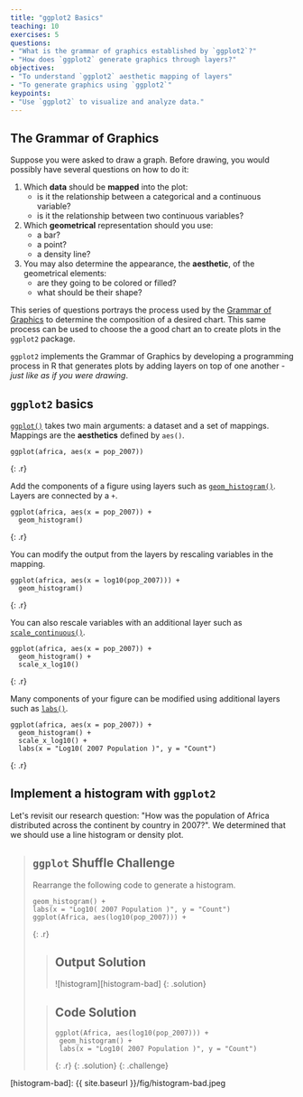 ```yaml
---
title: "ggplot2 Basics"
teaching: 10
exercises: 5
questions:
- "What is the grammar of graphics established by `ggplot2`?"
- "How does `ggplot2` generate graphics through layers?"
objectives:
- "To understand `ggplot2` aesthetic mapping of layers"
- "To generate graphics using `ggplot2`"
keypoints:
- "Use `ggplot2` to visualize and analyze data." 
---
```


## The Grammar of Graphics

Suppose you were asked to draw a graph. Before drawing, you would possibly have
several questions on how to do it:

1. Which __data__ should be __mapped__ into the plot:  
   - is it the relationship between a categorical and a continuous variable?
   - is it the relationship between two continuous variables?
2. Which __geometrical__ representation should you use: 
   - a bar? 
   - a point?
   - a density line? 
3. You may also determine the appearance, the __aesthetic__, of the geometrical
   elements: 
   - are they going to be colored or filled? 
   - what should be their shape?

This series of questions portrays the process used by the [Grammar of Graphics](http://www.springer.com/us/book/9780387245447) to determine the composition of
a desired chart. This same process can be used to choose the a good chart an to 
create plots in the `ggplot2` package.

`ggplot2` implements the Grammar of Graphics by developing a programming process
in R that generates plots by adding layers on top of one another - *just like as
if you were drawing*.

## `ggplot2` basics

[`ggplot()`](http://docs.ggplot2.org/current/ggplot.html) takes two main
arguments: a dataset and a set of mappings. Mappings are the __aesthetics__
defined by `aes()`.

~~~
ggplot(africa, aes(x = pop_2007))
~~~
{: .r}

Add the components of a figure using layers such as [`geom_histogram()`](http://docs.ggplot2.org/current/geom_histogram.html). 
Layers are connected by a `+`.

~~~
ggplot(africa, aes(x = pop_2007)) +
  geom_histogram()
~~~
{: .r}

You can modify the output from the layers by rescaling variables in the mapping.

~~~
ggplot(africa, aes(x = log10(pop_2007))) +
  geom_histogram()
~~~
{: .r}

You can also rescale variables with an additional layer such as
[`scale_continuous()`](http://docs.ggplot2.org/current/scale_continuous.html).

~~~
ggplot(africa, aes(x = pop_2007)) +
  geom_histogram() +
  scale_x_log10()
~~~
{: .r}

Many components of your figure can be modified using additional layers such as
[`labs()`](http://docs.ggplot2.org/current/labs.html).

~~~
ggplot(africa, aes(x = pop_2007)) +
  geom_histogram() +
  scale_x_log10() +
  labs(x = "Log10( 2007 Population )", y = "Count")
~~~
{: .r}

## Implement a histogram with `ggplot2` 

Let's revisit our research question: "How was the population of Africa
distributed across the continent by country in 2007?". We determined that we
should use a line histogram or density plot.

> ## `ggplot` Shuffle Challenge
>
> Rearrange the following code to generate a histogram.
>
> ~~~
> geom_histogram() +
> labs(x = "Log10( 2007 Population )", y = "Count") 
> ggplot(Africa, aes(log10(pop_2007))) +
> ~~~
> {: .r}
>
> > ## Output Solution
> >
> > ![histogram][histogram-bad]
> {: .solution}
>
> > ## Code Solution
> >
> > ~~~
> > ggplot(Africa, aes(log10(pop_2007))) +
> >  geom_histogram() +
> >  labs(x = "Log10( 2007 Population )", y = "Count")
> > ~~~
> > {: .r}
> {: .solution}
{: .challenge}

[histogram-bad]: {{ site.baseurl }}/fig/histogram-bad.jpeg
